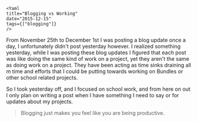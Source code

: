 ```!jsx
<Yaml
title="Blogging vs Working"
date="2015-12-15"
tags={["blogging"]}
/>
```

From November 25th to December 1st I was posting a blog update once a day, I unfortunately didn't post yesterday however. I realized something yesterday, while I was posting these blog updates I figured that each post was like doing the same kind of work on a project, yet they aren't the same as doing work on a project. They have been acting as time sinks draining all m time and efforts that I could be putting towards working on Bundles or other school related projects.

So I took yesterday off, and I focused on school work, and from here on out I only plan on writing a post when I have something I need to say or for updates about my projects.

> Blogging just makes you feel like you are being productive.
